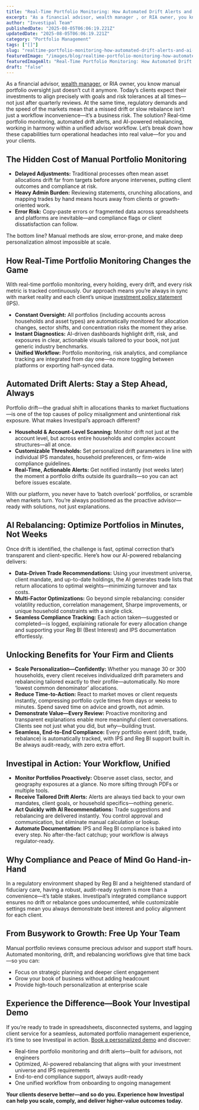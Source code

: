 ```yaml
---
title: "Real-Time Portfolio Monitoring: How Automated Drift Alerts and AI Rebalancing Enhance Client Outcomes"
excerpt: "As a financial advisor, wealth manager , or RIA owner, you know manual portfolio oversight just doesn’t cut it anymore."
author: "Investipal Team"
publishedDate: "2025-08-05T06:06:19.221Z"
updatedDate: "2025-08-05T06:06:19.221Z"
category: "Portfolio Management"
tags: ["[]"]
slug: "realtime-portfolio-monitoring-how-automated-drift-alerts-and-ai-rebalancing-enhance-client-outcomes"
featuredImage: "/images/blog/realtime-portfolio-monitoring-how-automated-drift-alerts-and-ai-rebalancing-enhance-client-outcomes__6864dd7b2a65cdb3dd2ea6eb_pexels-photo-6770610.jpeg"
featuredImageAlt: "Real-Time Portfolio Monitoring: How Automated Drift Alerts and AI Rebalancing Enhance Client Outcomes"
draft: "false"
---
```

<p>As a financial advisor, <a href="/segments/wealth-managers">wealth manager</a>, or RIA owner, you know manual portfolio oversight just doesn’t cut it anymore. Today’s clients expect their investments to align precisely with goals and risk tolerances at all times—not just after quarterly reviews. At the same time, regulatory demands and the speed of the markets mean that a missed drift or slow rebalance isn’t just a workflow inconvenience—it’s a business risk. The solution? Real-time portfolio monitoring, automated drift alerts, and AI-powered rebalancing, working in harmony within a unified advisor workflow. Let’s break down how these capabilities turn operational headaches into real value—for you and your clients.</p>

<h2>The Hidden Cost of Manual Portfolio Monitoring</h2>
<ul><li><strong>Delayed Adjustments:</strong> Traditional processes often mean asset allocations drift far from targets before anyone intervenes, putting client outcomes and compliance at risk.</li><li><strong>Heavy Admin Burden:</strong> Reviewing statements, crunching allocations, and mapping trades by hand means hours away from clients or growth-oriented work.</li><li><strong>Error Risk:</strong> Copy-paste errors or fragmented data across spreadsheets and platforms are inevitable—and compliance flags or client dissatisfaction can follow.</li></ul>

<p>The bottom line? Manual methods are slow, error-prone, and make deep personalization almost impossible at scale.</p>

<h2>How Real-Time Portfolio Monitoring Changes the Game</h2>
<p>With real-time portfolio monitoring, every holding, every drift, and every risk metric is tracked continuously. Our approach means you’re always in sync with market reality and each client’s unique <a href="/features/investment-policy-statements">investment policy statement</a> (IPS).</p>
<ul><li><strong>Constant Oversight:</strong> All portfolios (including accounts across households and asset types) are automatically monitored for allocation changes, sector shifts, and concentration risks the moment they arise.</li><li><strong>Instant Diagnostics:</strong> AI-driven dashboards highlight drift, risk, and exposures in clear, actionable visuals tailored to your book, not just generic industry benchmarks.</li><li><strong>Unified Workflow:</strong> Portfolio monitoring, risk analytics, and compliance tracking are integrated from day one—no more toggling between platforms or exporting half-synced data.</li></ul>

<h2>Automated Drift Alerts: Stay a Step Ahead, Always</h2>
<p>Portfolio drift—the gradual shift in allocations thanks to market fluctuations—is one of the top causes of policy misalignment and unintentional risk exposure. What makes Investipal’s approach different?</p>
<ul><li><strong>Household & Account-Level Scanning:</strong> Monitor drift not just at the account level, but across entire households and complex account structures—all at once.</li><li><strong>Customizable Thresholds:</strong> Set personalized drift parameters in line with individual IPS mandates, household preferences, or firm-wide compliance guidelines.</li><li><strong>Real-Time, Actionable Alerts:</strong> Get notified instantly (not weeks later) the moment a portfolio drifts outside its guardrails—so you can act before issues escalate.</li></ul>

<p>With our platform, you never have to ‘batch overlook’ portfolios, or scramble when markets turn. You’re always positioned as the proactive advisor—ready with solutions, not just explanations.</p>

<h2>AI Rebalancing: Optimize Portfolios in Minutes, Not Weeks</h2>
<p>Once drift is identified, the challenge is fast, optimal correction that’s transparent and client-specific. Here’s how our AI-powered rebalancing delivers:</p>
<ul><li><strong>Data-Driven Trade Recommendations:</strong> Using your investment universe, client mandate, and up-to-date holdings, the AI generates trade lists that return allocations to optimal weights—minimizing turnover and tax costs.</li><li><strong>Multi-Factor Optimizations:</strong> Go beyond simple rebalancing: consider volatility reduction, correlation management, Sharpe improvements, or unique household constraints with a single click.</li><li><strong>Seamless Compliance Tracking:</strong> Each action taken—suggested or completed—is logged, explaining rationale for every allocation change and supporting your Reg BI (Best Interest) and IPS documentation effortlessly.</li></ul>

<h2>Unlocking Benefits for Your Firm and Clients</h2>
<ul><li><strong>Scale Personalization—Confidently:</strong> Whether you manage 30 or 300 households, every client receives individualized drift parameters and rebalancing tailored exactly to their profile—automatically. No more ‘lowest common denominator’ allocations.</li><li><strong>Reduce Time-to-Action:</strong> React to market moves or client requests instantly, compressing portfolio cycle times from days or weeks to minutes. Spend saved time on advice and growth, not admin.</li><li><strong>Demonstrate Value—Every Review:</strong> Proactive monitoring and transparent explanations enable more meaningful client conversations. Clients see not just what you did, but <em>why</em>—building trust.</li><li><strong>Seamless, End-to-End Compliance:</strong> Every portfolio event (drift, trade, rebalance) is automatically tracked, with IPS and Reg BI support built in. Be always audit-ready, with zero extra effort.</li></ul>

<h2>Investipal in Action: Your Workflow, Unified</h2>
<ul><li><strong>Monitor Portfolios Proactively:</strong> Observe asset class, sector, and geography exposures at a glance. No more sifting through PDFs or multiple tools.</li><li><strong>Receive Tailored Drift Alerts:</strong> Alerts are always tied back to your own mandates, client goals, or household specifics—nothing generic.</li><li><strong>Act Quickly with AI Recommendations:</strong> Trade suggestions and rebalancing are delivered instantly. You control approval and communication, but eliminate manual calculation or lookup.</li><li><strong>Automate Documentation:</strong> IPS and Reg BI compliance is baked into every step. No after-the-fact catchup; your workflow is always regulator-ready.</li></ul>

<h2>Why Compliance and Peace of Mind Go Hand-in-Hand</h2>
<p>In a regulatory environment shaped by Reg BI and a heightened standard of fiduciary care, having a robust, audit-ready system is more than a convenience—it’s table stakes. Investipal’s integrated compliance support ensures no drift or rebalance goes undocumented, while customizable settings mean you always demonstrate best interest and policy alignment for each client.</p>

<h2>From Busywork to Growth: Free Up Your Team</h2>
<p>Manual portfolio reviews consume precious advisor and support staff hours. Automated monitoring, drift, and rebalancing workflows give that time back—so you can:</p>
<ul><li>Focus on strategic planning and deeper client engagement</li><li>Grow your book of business without adding headcount</li><li>Provide high-touch personalization at enterprise scale</li></ul>

<h2>Experience the Difference—Book Your Investipal Demo</h2>
<p>If you’re ready to trade in spreadsheets, disconnected systems, and lagging client service for a seamless, automated portfolio management experience, it’s time to see Investipal in action. <a href="/blogs" target="_blank">Book a personalized demo</a> and discover:</p>
<ul><li>Real-time portfolio monitoring and drift alerts—built for advisors, not engineers</li><li>Optimized, AI-powered rebalancing that aligns with your investment universe and IPS requirements</li><li>End-to-end compliance support, always audit-ready</li><li>One unified workflow from onboarding to ongoing management</li></ul>
<p><strong>Your clients deserve better—and so do you. Experience how Investipal can help you scale, comply, and deliver higher-value outcomes today.</strong></p>
